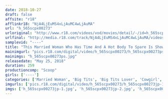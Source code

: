 ```yaml
---
date: 2018-10-27
draft: false
affsite: "r18"
afflinkr18: "NjA4LjEuMS4xLjAuMC4wLjAuMA"
url: "h_565scpx00273"
urloriginal: "http://www.r18.com/videos/vod/movies/detail/-/id=h_565scpx00273"
urlfinal: "http://media.r18.com/track/NjA4LjEuMS4xLjAuMC4wLjAuMA/videos/vod/movies/detail/-/id=h_565scpx00273"
samplevid: "----"
title: "This Married Woman Who Has Time And A Hot Body To Spare Is Showing Off Her Dangerous Huge Tits At Me! I Wasn't Sure Whether I Should Stretch Them Or Flip Them, But Then She Mounted My Rock Hard Cock And Started To Pump And Thrust On Top Of Me!!"
mainimgurl: "pics.r18.com/digital/video/h_565scpx00273/h_565scpx00273ps.jpg"
mainimgs: "h_565scpx00273ps.jpg"
releasedate: "May 25, 2018"
duration: 259
productioncomp: "Scoop"
girls: ['----']
categories: ['Married Woman', 'Big Tits', 'Big Tits Lover', 'Cowgirl', 'Titty Fuck', 'Over 4 Hours', 'Hi-Def']
imgurls: ['pics.r18.com/digital/video/h_565scpx00273/h_565scpx00273jp-1.jpg', 'pics.r18.com/digital/video/h_565scpx00273/h_565scpx00273jp-2.jpg', 'pics.r18.com/digital/video/h_565scpx00273/h_565scpx00273jp-3.jpg', 'pics.r18.com/digital/video/h_565scpx00273/h_565scpx00273jp-4.jpg', 'pics.r18.com/digital/video/h_565scpx00273/h_565scpx00273jp-5.jpg', 'pics.r18.com/digital/video/h_565scpx00273/h_565scpx00273jp-6.jpg', 'pics.r18.com/digital/video/h_565scpx00273/h_565scpx00273jp-7.jpg', 'pics.r18.com/digital/video/h_565scpx00273/h_565scpx00273jp-8.jpg', 'pics.r18.com/digital/video/h_565scpx00273/h_565scpx00273jp-9.jpg', 'pics.r18.com/digital/video/h_565scpx00273/h_565scpx00273jp-10.jpg', 'pics.r18.com/digital/video/h_565scpx00273/h_565scpx00273jp-11.jpg', 'pics.r18.com/digital/video/h_565scpx00273/h_565scpx00273jp-12.jpg', 'pics.r18.com/digital/video/h_565scpx00273/h_565scpx00273jp-13.jpg', 'pics.r18.com/digital/video/h_565scpx00273/h_565scpx00273jp-14.jpg', 'pics.r18.com/digital/video/h_565scpx00273/h_565scpx00273jp-15.jpg', 'pics.r18.com/digital/video/h_565scpx00273/h_565scpx00273jp-16.jpg', 'pics.r18.com/digital/video/h_565scpx00273/h_565scpx00273jp-17.jpg', 'pics.r18.com/digital/video/h_565scpx00273/h_565scpx00273jp-18.jpg', 'pics.r18.com/digital/video/h_565scpx00273/h_565scpx00273jp-19.jpg', 'pics.r18.com/digital/video/h_565scpx00273/h_565scpx00273jp-20.jpg']
imgs: ['h_565scpx00273jp-1.jpg', 'h_565scpx00273jp-2.jpg', 'h_565scpx00273jp-3.jpg', 'h_565scpx00273jp-4.jpg', 'h_565scpx00273jp-5.jpg', 'h_565scpx00273jp-6.jpg', 'h_565scpx00273jp-7.jpg', 'h_565scpx00273jp-8.jpg', 'h_565scpx00273jp-9.jpg', 'h_565scpx00273jp-10.jpg', 'h_565scpx00273jp-11.jpg', 'h_565scpx00273jp-12.jpg', 'h_565scpx00273jp-13.jpg', 'h_565scpx00273jp-14.jpg', 'h_565scpx00273jp-15.jpg', 'h_565scpx00273jp-16.jpg', 'h_565scpx00273jp-17.jpg', 'h_565scpx00273jp-18.jpg', 'h_565scpx00273jp-19.jpg', 'h_565scpx00273jp-20.jpg']
---
```


